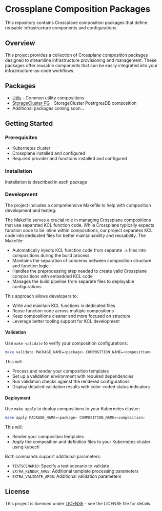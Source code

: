 # Crossplane Composition Packages

This repository contains Crossplane composition packages that define reusable infrastructure components and configurations.

## Overview

This project provides a collection of Crossplane composition packages designed to streamline infrastructure provisioning and management. These packages offer reusable components that can be easily integrated into your infrastructure-as-code workflows.

## Packages

- [Utils](packages/utils/README.md) - Common utility compositions
- [StorageCluster PG](packages/sc-pg/README.md) - StorageCluster PostrgresDB composition
- Additional packages coming soon...

## Getting Started

### Prerequisites

- Kubernetes cluster
- Crossplane installed and configured
- Required provider and functions installed and configured

### Installation

Installation is described in each package

### Development

The project includes a comprehensive Makefile to help with composition development and testing:

The Makefile serves a crucial role in managing Crossplane compositions that use separated KCL function code. While Crossplane typically expects function code to be inline within compositions, our project separates KCL code into dedicated files for better maintainability and reusability. The Makefile:

- Automatically injects KCL function code from separate `.k` files into compositions during the build process
- Maintains the separation of concerns between composition structure and function logic
- Handles the preprocessing step needed to create valid Crossplane compositions with embedded KCL code
- Manages the build pipeline from separate files to deployable configurations

This approach allows developers to:
- Write and maintain KCL functions in dedicated files
- Reuse function code across multiple compositions
- Keep compositions cleaner and more focused on structure
- Leverage better tooling support for KCL development

#### Validation
Use `make validate` to verify your composition configurations:
```bash
make validate PACKAGE_NAME=<package> COMPOSITION_NAME=<composition>
```
This will:
- Process and render your composition templates
- Set up a validation environment with required dependencies
- Run validation checks against the rendered configurations
- Display detailed validation results with color-coded status indicators

#### Deployment
Use `make apply` to deploy compositions to your Kubernetes cluster:
```bash
make apply PACKAGE_NAME=<package> COMPOSITION_NAME=<composition>
```
This will:
- Render your composition templates
- Apply the composition and definition files to your Kubernetes cluster using kubectl

Both commands support additional parameters:
- `TESTSCENARIO`: Specify a test scenario to validate
- `EXTRA_RENDER_ARGS`: Additional template processing parameters
- `EXTRA_VALIDATE_ARGS`: Additional validation parameters

## License

This project is licensed under [LICENSE](LICENSE.md) - see the LICENSE file for details.
